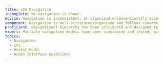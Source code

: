 ```yaml
---
title: iOS Navigation
incomplete: No navigation is shown.
novice: Navigation is inconsistent, or organized unconventionally according to iOS guidelines.
competent: Navigation is well-structured/organized and follows conventions appropriate to iOS and the product.
proficient: Navigational hierarchy has been considered and designed to match intended users' mental models of product and information.
expert: Multiple navigation models have been considered and tested, with clear evidence for how the chosen model matches up with user expectations and mental models.
topics:
  - Navigation
  - iOS
  - Mental Model
  - Human Interface Guidelines
---
```


